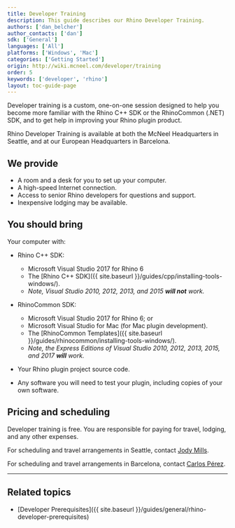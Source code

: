 ```yaml
---
title: Developer Training
description: This guide describes our Rhino Developer Training.
authors: ['dan_belcher']
author_contacts: ['dan']
sdk: ['General']
languages: ['All']
platforms: ['Windows', 'Mac']
categories: ['Getting Started']
origin: http://wiki.mcneel.com/developer/training
order: 5
keywords: ['developer', 'rhino']
layout: toc-guide-page
---
```



Developer training is a custom, one-on-one session designed to help you become more familiar with the Rhino C++ SDK or the RhinoCommon (.NET) SDK, and to get help in improving your Rhino plugin product.

Rhino Developer Training is available at both the McNeel Headquarters in Seattle, and at our European Headquarters in Barcelona.

## We provide

* A room and a desk for you to set up your computer.
* A high-speed Internet connection.
* Access to senior Rhino developers for questions and support.
* Inexpensive lodging may be available.

## You should bring

Your computer with:

* Rhino C++ SDK:
  * Microsoft Visual Studio 2017 for Rhino 6
  * The [Rhino C++ SDK]({{ site.baseurl }}/guides/cpp/installing-tools-windows/).
  * _Note, Visual Studio 2010, 2012, 2013, and 2015 **will not** work._

* RhinoCommon SDK:
  * Microsoft Visual Studio 2017 for Rhino 6; or
  * Microsoft Visual Studio for Mac (for Mac plugin development).
  * The [RhinoCommon Templates]({{ site.baseurl }}/guides/rhinocommon/installing-tools-windows/).
  * _Note, the Express Editions of Visual Studio 2010, 2012, 2013, 2015, and 2017 **will** work._

* Your Rhino plugin project source code.
* Any software you will need to test your plugin, including copies of your own software.

## Pricing and scheduling

Developer training is free. You are responsible for paying for travel, lodging, and any other expenses.

For scheduling and travel arrangements in Seattle, contact [Jody Mills](mailto:jody@mcneel.com).

For scheduling and travel arrangements in Barcelona, contact [Carlos Pérez](mailto:carlos@mcneel.com).


---

## Related topics

- [Developer Prerequisites]({{ site.baseurl }}/guides/general/rhino-developer-prerequisites)

